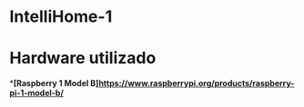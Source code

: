 # IntelliHome-1

# Hardware utilizado
*__[Raspberry 1 Model B]https://www.raspberrypi.org/products/raspberry-pi-1-model-b/__
